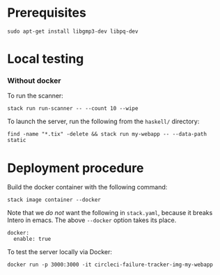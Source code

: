 Prerequisites
===========

    sudo apt-get install libgmp3-dev libpq-dev


Local testing
===========

### Without docker

To run the scanner:

    stack run run-scanner -- --count 10 --wipe


To launch the server, run the following from the `haskell/` directory:

    find -name "*.tix" -delete && stack run my-webapp -- --data-path static


Deployment procedure
===========

Build the docker container with the following command:

    stack image container --docker


Note that we *do not* want the following in `stack.yaml`, because it breaks Intero in emacs.  The above `--docker` option takes its place.

    docker:
      enable: true

To test the server locally via Docker:

    docker run -p 3000:3000 -it circleci-failure-tracker-img-my-webapp


